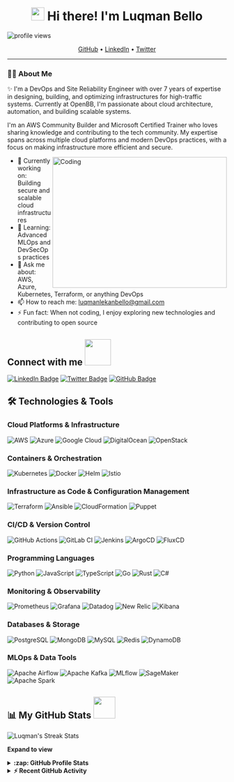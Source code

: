 # <div align="center"><img src="https://raw.githubusercontent.com/MartinHeinz/MartinHeinz/master/wave.gif" width="30px"> Hi there! I'm Luqman Bello</div>

<p align="left">
  <img src="https://komarev.com/ghpvc/?username=luqmanbello&label=Profile%20views&color=0e75b6&style=flat" alt="profile views" />
</p>

<p align="center">
  <a href="https://github.com/luqmanbello">GitHub</a> •
  <a href="https://linkedin.com/in/luqman-bello">LinkedIn</a> •
  <a href="https://twitter.com/LuqmanBello_">Twitter</a>
</p>

---
### 👨‍💻 About Me
✨ I'm a DevOps and Site Reliability Engineer with over 7 years of expertise in designing, building, and optimizing infrastructures for high-traffic systems. Currently at OpenBB, I'm passionate about cloud architecture, automation, and building scalable systems.

I'm an AWS Community Builder and Microsoft Certified Trainer who loves sharing knowledge and contributing to the tech community. My expertise spans across multiple cloud platforms and modern DevOps practices, with a focus on making infrastructure more efficient and secure.

<!-- code gif can be added here -->
<img align="right" alt="Coding" src="https://i.giphy.com/media/Y4ak9Ki2GZCbJxAnJD/giphy.webp" width="400" height="300" />

- 🔭 Currently working on: Building secure and scalable cloud infrastructures
- 🌱 Learning: Advanced MLOps and DevSecOps practices
- 💬 Ask me about: AWS, Azure, Kubernetes, Terraform, or anything DevOps
- 📫 How to reach me: [luqmanlekanbello@gmail.com](mailto:luqmanlekanbello@gmail.com)
- ⚡ Fun fact: When not coding, I enjoy exploring new technologies and contributing to open source

## Connect with me <img src="https://media.giphy.com/media/LnQjpWaON8nhr21vNW/giphy.gif" width="60">

<p>
    <a href="https://linkedin.com/in/luqman-bello"><img src="https://img.shields.io/badge/-Luqman%20Bello-blue?style=plastic&labelColor=blue&logo=LinkedIn&link=https://linkedin.com/in/luqman-bello" alt="LinkedIn Badge"></a>
    <a href="https://twitter.com/LuqmanBello_"><img src="https://img.shields.io/badge/-Luqman%20Bello-informational?style=plastic&labelColor=informational&logo=Twitter&link=https://twitter.com/LuqmanBello_" alt="Twitter Badge"></a>
    <a href="https://github.com/luqmanbello"><img src="https://img.shields.io/badge/-Luqman%20Bello-gray?style=plastic&labelColor=gray&logo=Github&link=https://github.com/luqmanbello" alt="GitHub Badge"></a>
</p>

## 🛠️ Technologies & Tools

### Cloud Platforms & Infrastructure
![AWS](https://img.shields.io/badge/AWS-%23FF9900.svg?style=for-the-badge&logo=amazon-aws&logoColor=white)
![Azure](https://img.shields.io/badge/azure-%230072C6.svg?style=for-the-badge&logo=microsoftazure&logoColor=white)
![Google Cloud](https://img.shields.io/badge/GoogleCloud-%234285F4.svg?style=for-the-badge&logo=google-cloud&logoColor=white)
![DigitalOcean](https://img.shields.io/badge/DigitalOcean-%230167ff.svg?style=for-the-badge&logo=digitalOcean&logoColor=white)
![OpenStack](https://img.shields.io/badge/Openstack-%23f01742.svg?style=for-the-badge&logo=openstack&logoColor=white)

### Containers & Orchestration
![Kubernetes](https://img.shields.io/badge/kubernetes-%23326ce5.svg?style=for-the-badge&logo=kubernetes&logoColor=white)
![Docker](https://img.shields.io/badge/docker-%230db7ed.svg?style=for-the-badge&logo=docker&logoColor=white)
![Helm](https://img.shields.io/badge/helm-%230F1689.svg?style=for-the-badge&logo=helm&logoColor=white)
![Istio](https://img.shields.io/badge/istio-%23466BB0.svg?style=for-the-badge&logo=istio&logoColor=white)

### Infrastructure as Code & Configuration Management
![Terraform](https://img.shields.io/badge/terraform-%235835CC.svg?style=for-the-badge&logo=terraform&logoColor=white)
![Ansible](https://img.shields.io/badge/ansible-%231A1918.svg?style=for-the-badge&logo=ansible&logoColor=white)
![CloudFormation](https://img.shields.io/badge/CloudFormation-%23FF9900.svg?style=for-the-badge&logo=amazon-aws&logoColor=white)
![Puppet](https://img.shields.io/badge/puppet-%23FFAE1A.svg?style=for-the-badge&logo=puppet&logoColor=black)

### CI/CD & Version Control
![GitHub Actions](https://img.shields.io/badge/github%20actions-%232671E5.svg?style=for-the-badge&logo=githubactions&logoColor=white)
![GitLab CI](https://img.shields.io/badge/gitlab%20ci-%23181717.svg?style=for-the-badge&logo=gitlab&logoColor=white)
![Jenkins](https://img.shields.io/badge/jenkins-%232C5263.svg?style=for-the-badge&logo=jenkins&logoColor=white)
![ArgoCD](https://img.shields.io/badge/argo%20cd-%23EF7B4D.svg?style=for-the-badge&logo=argo&logoColor=white)
![FluxCD](https://img.shields.io/badge/flux%20cd-%23316CE6.svg?style=for-the-badge&logo=flux&logoColor=white)

### Programming Languages
![Python](https://img.shields.io/badge/python-3670A0?style=for-the-badge&logo=python&logoColor=ffdd54)
![JavaScript](https://img.shields.io/badge/javascript-%23323330.svg?style=for-the-badge&logo=javascript&logoColor=%23F7DF1E)
![TypeScript](https://img.shields.io/badge/typescript-%23007ACC.svg?style=for-the-badge&logo=typescript&logoColor=white)
![Go](https://img.shields.io/badge/go-%2300ADD8.svg?style=for-the-badge&logo=go&logoColor=white)
![Rust](https://img.shields.io/badge/rust-%23000000.svg?style=for-the-badge&logo=rust&logoColor=white)
![C#](https://img.shields.io/badge/c%23-%23239120.svg?style=for-the-badge&logo=c-sharp&logoColor=white)

### Monitoring & Observability
![Prometheus](https://img.shields.io/badge/prometheus-%23E6522C.svg?style=for-the-badge&logo=prometheus&logoColor=white)
![Grafana](https://img.shields.io/badge/grafana-%23F46800.svg?style=for-the-badge&logo=grafana&logoColor=white)
![Datadog](https://img.shields.io/badge/datadog-%23632CA6.svg?style=for-the-badge&logo=datadog&logoColor=white)
![New Relic](https://img.shields.io/badge/New%20Relic-%23008C99.svg?style=for-the-badge&logo=new-relic&logoColor=white)
![Kibana](https://img.shields.io/badge/kibana-%23005571.svg?style=for-the-badge&logo=kibana&logoColor=white)

### Databases & Storage
![PostgreSQL](https://img.shields.io/badge/postgres-%23316192.svg?style=for-the-badge&logo=postgresql&logoColor=white)
![MongoDB](https://img.shields.io/badge/MongoDB-%234ea94b.svg?style=for-the-badge&logo=mongodb&logoColor=white)
![MySQL](https://img.shields.io/badge/mysql-%2300f.svg?style=for-the-badge&logo=mysql&logoColor=white)
![Redis](https://img.shields.io/badge/redis-%23DD0031.svg?style=for-the-badge&logo=redis&logoColor=white)
![DynamoDB](https://img.shields.io/badge/dynamodb-%23FF9900.svg?style=for-the-badge&logo=amazon-dynamodb&logoColor=white)

### MLOps & Data Tools
![Apache Airflow](https://img.shields.io/badge/Apache%20Airflow-%23017CEE.svg?style=for-the-badge&logo=apache-airflow&logoColor=white)
![Apache Kafka](https://img.shields.io/badge/Apache%20Kafka-%23231F20.svg?style=for-the-badge&logo=apache-kafka&logoColor=white)
![MLflow](https://img.shields.io/badge/MLflow-%23d9ead3.svg?style=for-the-badge&logo=numpy&logoColor=blue)
![SageMaker](https://img.shields.io/badge/SageMaker-%23FF9900.svg?style=for-the-badge&logo=amazon-aws&logoColor=white)
![Apache Spark](https://img.shields.io/badge/Apache%20Spark-%23E25A1C.svg?style=for-the-badge&logo=apache-spark&logoColor=white)

## 📊 My GitHub Stats <img src="https://media.giphy.com/media/VgCDAzcKvsR6OM0uWg/giphy.gif" width="50">

<div>
  <img align="center" src="https://github-readme-streak-stats.herokuapp.com/?user=luqmanbello&theme=dark" alt="Luqman's Streak Stats" />
</div>

**Expand to view**
<details>
  <summary><b>:zap: GitHub Profile Stats</b></summary>
  <img src="https://github-readme-stats.vercel.app/api?username=luqmanbello&show_icons=true&theme=dark" />
</details>

<details>
  <summary><b>⚡ Recent GitHub Activity</b></summary>
  <br/>
   <a href="https://github.com/luqmanbello"><img alt="Luqman's Activity Graph" src="https://github-readme-activity-graph.vercel.app/graph?username=luqmanbello&custom_title=Luqman's%20Contribution%20Graph&theme=react-dark" /></a>
  <br/>
</details>

